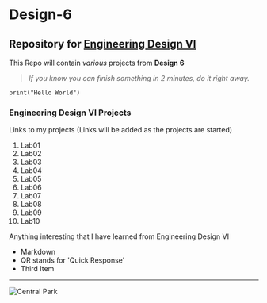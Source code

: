 # Design-6
## Repository for [Engineering Design VI](https://sites.google.com/view/ece322)
This Repo will contain *various* projects from **Design 6**
> *If you know you can finish something in 2 minutes, do it right away.*

`print("Hello World")`
### Engineering Design VI Projects
Links to my projects (Links will be added as the projects are started)
1. Lab01
2. Lab02
3. Lab03
4. Lab04
5. Lab05
6. Lab06
7. Lab07
8. Lab08
9. Lab09
10. Lab10

Anything interesting that I have learned from Engineering Design VI
- Markdown
- QR stands for 'Quick Response'
- Third Item

---

![Central Park](https://github.com/kamiltomaszk/Design-6/assets/95594092/d2710f85-8b9d-4e10-b9d0-c9d808efd124)
